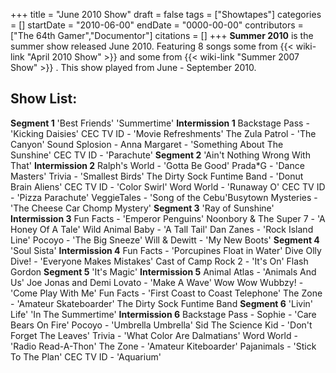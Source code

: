 +++
title = "June 2010 Show"
draft = false
tags = ["Showtapes"]
categories = []
startDate = "2010-06-00"
endDate = "0000-00-00"
contributors = ["The 64th Gamer","Documentor"]
citations = []
+++
**Summer 2010** is the summer show released June 2010. Featuring 8 songs some from {{< wiki-link "April 2010 Show" >}} and some from {{< wiki-link "Summer 2007 Show" >}} .
This show played from June - September 2010.

## Show List:

**Segment 1**
'Best Friends'
'Summertime'
**Intermission 1**
Backstage Pass - 'Kicking Daisies'
CEC TV ID - 'Movie Refreshments'
The Zula Patrol - 'The Canyon'
Sound Splosion - Anna Margaret - 'Something About The Sunshine'
CEC TV ID - 'Parachute'
**Segment 2**
'Ain't Nothing Wrong With That'
**Intermission 2**
Ralph's World - 'Gotta Be Good'
Prada*G - 'Dance Masters'
Trivia - 'Smallest Birds'
The Dirty Sock Funtime Band - 'Donut Brain Aliens'
CEC TV ID - 'Color Swirl'
Word World - 'Runaway O'
CEC TV ID - 'Pizza Parachute'
VeggieTales - 'Song of the Cebu'Busytown Mysteries - 'The Cheese Car Chomp Mystery'
**Segment 3**
'Ray of Sunshine'
**Intermission 3**
Fun Facts - 'Emperor Penguins'
Noonbory & The Super 7 - 'A Honey Of A Tale'
Wild Animal Baby - 'A Tall Tail'
Dan Zanes - 'Rock Island Line'
Pocoyo - 'The Big Sneeze'
Will & Dewitt - 'My New Boots'
**Segment 4**
'Soul Sista'
**Intermission 4**
Fun Facts - 'Porcupines Float in Water'
Dive Olly Dive! - 'Everyone Makes Mistakes'
Cast of Camp Rock 2 - 'It's On'
Flash Gordon
**Segment 5**
'It's Magic'
**Intermission 5**
Animal Atlas - 'Animals And Us'
Joe Jonas and Demi Lovato - 'Make A Wave'
Wow Wow Wubbzy! - 'Come Play With Me'
Fun Facts - 'First Coast to Coast Telephone'
The Zone - 'Amateur Skateboarder'
The Dirty Sock Funtime Band
**Segment 6**
'Livin' Life'
'In The Summertime'
**Intermission 6**
Backstage Pass - Sophie - 'Care Bears On Fire'
Pocoyo - 'Umbrella Umbrella'
Sid The Science Kid - 'Don't Forget The Leaves'
Trivia - 'What Color Are Dalmatians'
Word World - 'Radio Read-A-Thon'
The Zone - 'Amateur Kiteboarder'
Pajanimals - 'Stick To The Plan'
CEC TV ID - 'Aquarium'
